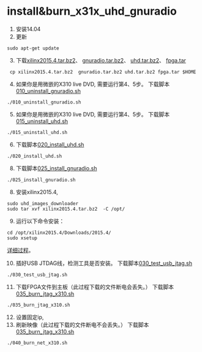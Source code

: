 # install&burn_x31x_uhd_gnuradio

1. 安装14.04
2. 更新
```
sudo apt-get update
```
3. 下载[xilinx2015.4.tar.bz2](https://s3.cn-north-1.amazonaws.com.cn/microembedded/USRP%E4%BA%A7%E5%93%81%E6%8A%80%E6%9C%AF%E8%B5%84%E6%96%99/USRP+X310/X310%E8%B5%84%E6%96%99/X3XX_FPGA/xilinx2015.4.tar.bz2)、 [gnuradio.tar.bz2](https://s3.cn-north-1.amazonaws.com.cn/microembedded/USRP%E4%BA%A7%E5%93%81%E6%8A%80%E6%9C%AF%E8%B5%84%E6%96%99/USRP+X310/X310%E8%B5%84%E6%96%99/x3x0_src/gnuradio.tar.bz2)、 [uhd.tar.bz2](https://s3.cn-north-1.amazonaws.com.cn/microembedded/USRP%E4%BA%A7%E5%93%81%E6%8A%80%E6%9C%AF%E8%B5%84%E6%96%99/USRP+X310/X310%E8%B5%84%E6%96%99/x3x0_src/uhd.tar.bz2)、 [fpga.tar](https://s3.cn-north-1.amazonaws.com.cn/microembedded/USRP%E4%BA%A7%E5%93%81%E6%8A%80%E6%9C%AF%E8%B5%84%E6%96%99/USRP+X310/X310%E8%B5%84%E6%96%99/x3x0_src/fpga.tar)
```
 cp xilinx2015.4.tar.bz2  gnuradio.tar.bz2 uhd.tar.bz2 fpga.tar $HOME
```
4. 如果你是用微嵌的X310 live DVD, 需要运行第4、5步。
下载脚本[010_uninstall_gnuradio.sh](https://s3.cn-north-1.amazonaws.com.cn/microembedded/USRP%E4%BA%A7%E5%93%81%E6%8A%80%E6%9C%AF%E8%B5%84%E6%96%99/USRP+X310/X310%E8%B5%84%E6%96%99/X310%E5%88%B7%E5%86%99%E8%84%9A%E6%9C%AC/install%26burn_x31x_uhd_gnuradio/010_uninstall_gnuradio.sh)
```
./010_uninstall_gnuradio.sh
```
5. 如果你是用微嵌的X310 live DVD, 需要运行第4、5步。
下载脚本[015_uninstall_uhd.sh](https://s3.cn-north-1.amazonaws.com.cn/microembedded/USRP%E4%BA%A7%E5%93%81%E6%8A%80%E6%9C%AF%E8%B5%84%E6%96%99/USRP+X310/X310%E8%B5%84%E6%96%99/X310%E5%88%B7%E5%86%99%E8%84%9A%E6%9C%AC/install%26burn_x31x_uhd_gnuradio/015_uninstall_uhd.sh)
```
./015_uninstall_uhd.sh
```
6. 下载脚本[020_install_uhd.sh](https://s3.cn-north-1.amazonaws.com.cn/microembedded/USRP%E4%BA%A7%E5%93%81%E6%8A%80%E6%9C%AF%E8%B5%84%E6%96%99/USRP+X310/X310%E8%B5%84%E6%96%99/X310%E5%88%B7%E5%86%99%E8%84%9A%E6%9C%AC/install%26burn_x31x_uhd_gnuradio/020_install_uhd.sh)
```
./020_install_uhd.sh
```
8. 下载脚本[025_install_gnuradio.sh](https://s3.cn-north-1.amazonaws.com.cn/microembedded/USRP%E4%BA%A7%E5%93%81%E6%8A%80%E6%9C%AF%E8%B5%84%E6%96%99/USRP+X310/X310%E8%B5%84%E6%96%99/X310%E5%88%B7%E5%86%99%E8%84%9A%E6%9C%AC/install%26burn_x31x_uhd_gnuradio/025_install_gnuradio.sh)
```
./025_install_gnuradio.sh
```
8. 安装xilinx2015.4,
```
sudo uhd_images_downloader
sudo tar xvf xilinx2015.4.tar.bz2  -C /opt/
```
9. 运行以下命令安装：
```
cd /opt/xilinx2015.4/Downloads/2015.4/
sudo xsetup
```
[详细过程](https://github.com/sooof/me_doc/blob/master/SDR/USRP_Hardware_Driver_and_USRP_Manual/111502X300%26X310_Device_Recovery.md)。

10. 插好USB JTDAG线，检测工具是否安装。
下载脚本[030_test_usb_jtag.sh](https://s3.cn-north-1.amazonaws.com.cn/microembedded/USRP%E4%BA%A7%E5%93%81%E6%8A%80%E6%9C%AF%E8%B5%84%E6%96%99/USRP+X310/X310%E8%B5%84%E6%96%99/X310%E5%88%B7%E5%86%99%E8%84%9A%E6%9C%AC/install%26burn_x31x_uhd_gnuradio/030_test_usb_jtag.sh)
```
./030_test_usb_jtag.sh
```
11. 下载FPGA文件到主板（此过程下载的文件断电会丢失。）
下载脚本[035_burn_jtag_x310.sh](https://s3.cn-north-1.amazonaws.com.cn/microembedded/USRP%E4%BA%A7%E5%93%81%E6%8A%80%E6%9C%AF%E8%B5%84%E6%96%99/USRP+X310/X310%E8%B5%84%E6%96%99/X310%E5%88%B7%E5%86%99%E8%84%9A%E6%9C%AC/install%26burn_x31x_uhd_gnuradio/035_burn_jtag_x310.sh)
```
./035_burn_jtag_x310.sh
```
12. 设置固定ip,
13. 刷新映像（此过程下载的文件断电不会丢失。）
下载脚本[035_burn_jtag_x310.sh](https://s3.cn-north-1.amazonaws.com.cn/microembedded/USRP%E4%BA%A7%E5%93%81%E6%8A%80%E6%9C%AF%E8%B5%84%E6%96%99/USRP+X310/X310%E8%B5%84%E6%96%99/X310%E5%88%B7%E5%86%99%E8%84%9A%E6%9C%AC/install%26burn_x31x_uhd_gnuradio/040_burn_net_x310.sh)
```
./040_burn_net_x310.sh
```
